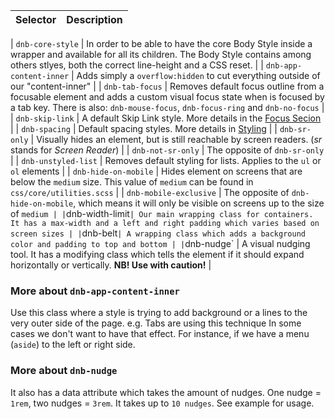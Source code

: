 | Selector | Description |
| -------- | ----------- |


| `dnb-core-style` | In order to be able to have the core Body Style inside a wrapper and available for all its children. The Body Style contains among others stlyes, both the correct line-height and a CSS reset. |
| `dnb-app-content-inner` | Adds simply a `overflow:hidden` to cut everything outside of our "content-inner" |
| `dnb-tab-focus` | Removes default focus outline from a focusable element and adds a custom visual focus state when is focused by a tab key. There is also: `dnb-mouse-focus`, `dnb-focus-ring` and `dnb-no-focus` |
| `dnb-skip-link` | A default Skip Link style. More details in the [Focus Secion](/uilib/usage/accessibility/focus#skip-link) |
| `dnb-spacing` | Default spacing styles. More details in [Styling](/uilib/usage/customisation/styling#spacing) |
| `dnb-sr-only` | Visually hides an element, but is still reachable by screen readers. (_sr_ stands for _Screen Reader_) |
| `dnb-not-sr-only` | The opposite of `dnb-sr-only` |
| `dnb-unstyled-list` | Removes default styling for lists. Applies to the `ul` or `ol` elements |
| `dnb-hide-on-mobile` | Hides element on screens that are below the `medium` size. This value of `medium` can be found in `css/core/utilities.scss` |
| `dnb-mobile-exclusive` | The opposite of `dnb-hide-on-mobile`, which means it will only be visible on screens up to the size of `medium | |`dnb-width-limit`| Our main wrapping class for containers. It has a max-width and a left and right padding which varies based on screen sizes | |`dnb-belt`| A wrapping class which adds a background color and padding to top and bottom | |`dnb-nudge` | A visual nudging tool. It has a modifying class which tells the element if it should expand horizontally or vertically. **NB! Use with caution!** |

### More about `dnb-app-content-inner`

Use this class where a style is trying to add background or a lines to the very outer side of the page. e.g. Tabs are using this technique
In some cases we don't want to have that effect. For instance, if we have a menu (`aside`) to the left or right side.

### More about `dnb-nudge`

It also has a data attribute which takes the amount of nudges. One nudge = `1rem`, two nudges = `3rem`. It takes up to `10 nudges`. See example for usage.
